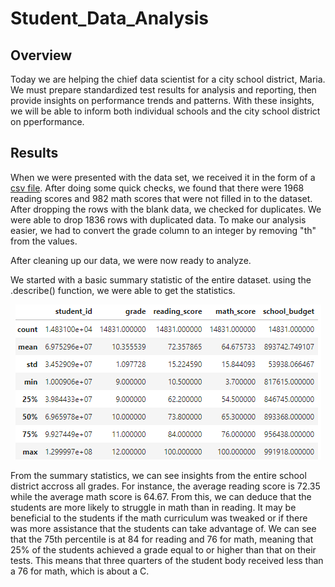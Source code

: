# Student_Data_Analysis

## Overview
Today we are helping the chief data scientist for a city school district, Maria. We must prepare standardized test results for analysis and reporting, then provide insights on performance trends and patterns. With these insights, we will be able to inform both individual schools and the city school district on pperformance. 

## Results
When we were presented with the data set, we received it in the form of a <a href="Resources/new_full_student_data.csv">csv file</a>. After doing some quick checks, we found that there were 1968 reading scores and 982 math scores that were not filled in to the dataset. After dropping the rows with the blank data, we checked for duplicates. We were able to drop 1836 rows with duplicated data. To make our analysis easier, we had to convert the grade column to an integer by removing "th" from the values. 

After cleaning up our data, we were now ready to analyze. 

We started with a basic summary statistic of the entire dataset. using the .describe() function, we were able to get the statistics. 

<p align="center">
  <img width="" height="" src="Resources/summary_statistics.PNG">
</p>

From the summary statistics, we can see insights from the entire school district accross all grades. For instance, the average reading score is 72.35 while the average math score is 64.67. From this, we can deduce that the students are more likely to struggle in math than in reading. It may be beneficial to the students if the math curriculum was tweaked or if there was more assistance that the students can take advantage of. We can see that the 75th percentile is at 84 for reading and 76 for math, meaning that 25% of the students achieved a grade equal to or higher than that on their tests. This means that three quarters of the student body received less than a 76 for math, which is about a C. 

